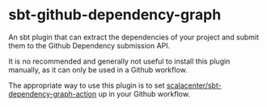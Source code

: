 # sbt-github-dependency-graph

An sbt plugin that can extract the dependencies of your project and submit them to the Github Dependency submission API.

It is no recommended and generally not useful to install this plugin manually, as it can only be used in a Github workflow.

The appropriate way to use this plugin is to set [scalacenter/sbt-dependency-graph-action](https://github.com/scalacenter/sbt-dependency-graph-action) up in your Github workflow.

